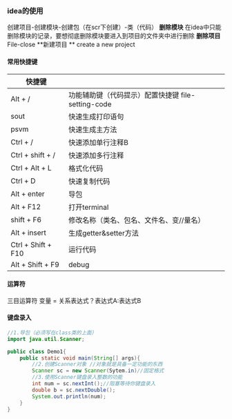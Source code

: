 ### idea的使用
创建项目-创建模块-创建包（在scr下创建）-类（代码）
**删除模块**  在idea中只能删除模块的记录，要想彻底删除模块要进入到项目的文件夹中进行删除
**删除项目**  File-close
**新建项目 ** create a new project

#### 常用快捷键

| 快捷键             |                                                    |
| ------------------ | -------------------------------------------------- |
| Alt + /            | 功能辅助键（代码提示）配置快捷键 file-setting-code |
| sout               | 快速生成打印语句                                   |
| psvm               | 快速生成主方法                                     |
| Ctrl + /           | 快速添加单行注释B                                  |
| Ctrl + shift + /   | 快速添加多行注释                                   |
| Ctrl + Alt + L     | 格式化代码                                         |
| Ctrl + D           | 快速复制代码                                       |
| Alt + enter        | 导包                                               |
| Alt + F12          | 打开terminal                                       |
| shift + F6         | 修改名称（类名、包名、文件名、变//量名）           |
| Alt + insert       | 生成getter&setter方法                              |
| Ctrl + Shift + F10 | 运行代码                                           |
| Alt + Shift + F9   | debug                                              |

#### 运算符

三目运算符
变量 = 关系表达式？表达式A:表达式B

#### 键盘录入

```java
//1.导包（必须写在class类的上面）
import java.util.Scanner;

public class Demo1{
    public static void main(String[] args){
        //2.创建Scanner对象 //对象就是具备一定功能的东西
        Scanner sc = new Scanner(Sytem.in)//固定格式
        //3.使用Scanner键盘录入整数的功能
        int num = sc.nextInt();//阻塞等待你键盘录入
        double b = sc.nextDouble();
        System.out.println(num);
    }
}
```
